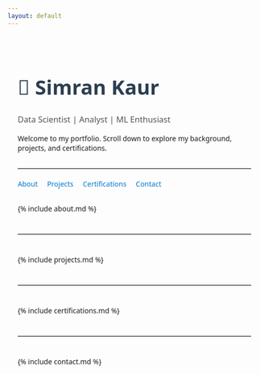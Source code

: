 ```yaml
---
layout: default
---
```


<div style="font-family:'Segoe UI',sans-serif;padding:20px;background:#fdfdfd;">

<h1 style="color:#2c3e50;font-size:2.5rem;">👋 Simran Kaur</h1>
<h3 style="color:#555;font-weight:normal;">Data Scientist | Analyst | ML Enthusiast</h3>

<p style="margin-top:10px;margin-bottom:30px;">
Welcome to my portfolio. Scroll down to explore my background, projects, and certifications.
</p>

<hr style="border:none;border-top:1px solid #ccc;margin:20px 0;"/>

<nav style="margin-bottom:30px;">
  <a href="#about" style="margin-right:15px;color:#007acc;text-decoration:none;">About</a>
  <a href="#projects" style="margin-right:15px;color:#007acc;text-decoration:none;">Projects</a>
  <a href="#certifications" style="margin-right:15px;color:#007acc;text-decoration:none;">Certifications</a>
  <a href="#contact" style="color:#007acc;text-decoration:none;">Contact</a>
</nav>

<!-- About Section -->
<div id="about">
  {% include about.md %}
</div>

<hr style="border:none;border-top:1px solid #ccc;margin:40px 0;"/>

<!-- Projects Section -->
<div id="projects">
  {% include projects.md %}
</div>

<hr style="border:none;border-top:1px solid #ccc;margin:40px 0;"/>

<!-- Certifications Section -->
<div id="certifications">
  {% include certifications.md %}
</div>

<hr style="border:none;border-top:1px solid #ccc;margin:40px 0;"/>

<!-- Contact Section -->
<div id="contact">
  {% include contact.md %}
</div>

</div>

